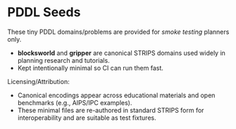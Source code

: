 ﻿# PDDL Seeds

These tiny PDDL domains/problems are provided for *smoke testing* planners only.

- **blocksworld** and **gripper** are canonical STRIPS domains used widely in planning research and tutorials.
- Kept intentionally minimal so CI can run them fast.

Licensing/Attribution:
- Canonical encodings appear across educational materials and open benchmarks (e.g., AIPS/IPC examples).
- These minimal files are re-authored in standard STRIPS form for interoperability and are suitable as test fixtures.
